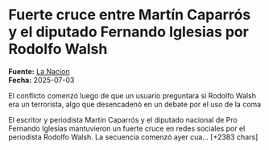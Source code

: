 # Fuerte cruce entre Martín Caparrós y el diputado Fernando Iglesias por Rodolfo Walsh

**Fuente:** [La Nacion](https://www.lanacion.com.ar/politica/fuerte-cruce-entre-martin-caparros-y-el-diputado-fernando-iglesias-por-rodolfo-walsh-nid03072025/)  
**Fecha:** 2025-07-03

El conflicto comenzó luego de que un usuario preguntara si Rodolfo Walsh era un terrorista, algo que desencadenó en un debate por el uso de la coma

El escritor y periodista Martín Caparrós y el diputado nacional de Pro Fernando Iglesias mantuvieron un fuerte cruce en redes sociales por el periodista Rodolfo Walsh. 
La secuencia comenzó ayer cua… [+2383 chars]
